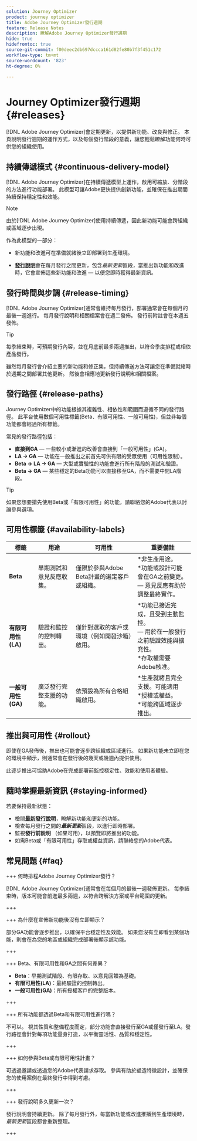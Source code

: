 ```yaml
---
solution: Journey Optimizer
product: journey optimizer
title: Adobe Journey Optimizer發行週期
feature: Release Notes
description: 瞭解Adobe Journey Optimizer發行週期
hide: true
hidefromtoc: true
source-git-commit: f00deec2db697dccca161d82fe80b7f3f451c172
workflow-type: tm+mt
source-wordcount: '823'
ht-degree: 0%

---
```


# Journey Optimizer發行週期 {#releases}

[!DNL Adobe Journey Optimizer]會定期更新，以提供新功能、改良與修正。 本頁說明發行週期的運作方式，以及每個發行階段的意義，讓您輕鬆瞭解功能何時可供您的組織使用。

## 持續傳遞模式 {#continuous-delivery-model}

[!DNL Adobe Journey Optimizer]在持續傳遞模型上運作，啟用可縮放、分階段的方法進行功能部署。 此模型可讓Adobe更快提供創新功能，並確保在推出期間持續保持穩定性和效能。

>[!NOTE]
>
> 由於[!DNL Adobe Journey Optimizer]使用持續傳遞，因此新功能可能會跨組織或區域逐步出現。

作為此模型的一部分：

* 新功能和改進可在準備就緒後立即部署到生產環境。

* [**發行說明**](release-notes.md)&#x200B;會在每月發行之間更新，包含&#x200B;_最新更新_&#x200B;區段，當推出新功能和改進時，它會宣佈這些新功能和改進 — 以便您即時獲得最新資訊。

## 發行時間與步調 {#release-timing}

[!DNL Adobe Journey Optimizer]通常會維持每月發行，部署通常會在每個月的最後一週進行。 每月發行說明和相關檔案會在週二發佈。 發行前附註會在本週五發佈。

>[!TIP]
>
> 每季結束時，可預期發行內容，並在月底前最多兩週推出，以符合季度排程或相依產品發行。

雖然每月發行會介紹主要的新功能和修正集，但持續傳送方法可讓您在準備就緒時於週期之間部署其他更新。 然後會相應地更新發行說明和相關檔案。


## 發行路徑 {#release-paths}

Journey Optimizer中的功能根據其複雜性、相依性和範圍而遵循不同的發行路徑。 此平台使用數個可用性標籤(Beta、有限可用性、一般可用性)，但並非每個功能都會經過所有標籤。

常見的發行路徑包括：

* **直接到GA** — 一些較小或漸進的改善會直接到「一般可用性」(GA)。
* **LA → GA** — 功能在一般推出之前首先可供有限的受眾使用（可用性限制）。
* **Beta → LA → GA** — 大型或實驗性的功能會進行所有階段的測試和驗證。
* **Beta → GA** — 某些穩定的Beta功能可以直接移至GA，而不需要中間LA階段。

>[!TIP]
>
> 如果您想要搶先使用Beta或「有限可用性」的功能，請聯絡您的Adobe代表以討論參與選項。


## 可用性標籤 {#availability-labels}

| **標籤** | **用途** | **可用性** | **重要備註** |
|------------|-------------|------------------|----------------|
| **Beta** | 早期測試和意見反應收集。 | 僅限於參與Adobe Beta計畫的選定客戶或組織。 | *非生產用途。<br>*功能或設計可能會在GA之前變更。<br> — 意見反應有助於調整最終實作。 |
| **有限可用性(LA)** | 驗證和監控的控制轉出。 | 僅針對選取的客戶或環境（例如開發沙箱）啟用。 | *功能已接近完成，且受到主動監控。<br> — 用於在一般發行之前驗證效能與擴充性。<br>*存取權需要Adobe核准。 |
| **一般可用性(GA)** | 廣泛發行完整支援的功能。 | 依預設為所有合格組織啟用。 | *生產就緒且完全支援。可能適用<br>*授權或權益。<br>*可能跨區域逐步推出。 |


## 推出與可用性 {#rollout}

即使在GA發佈後，推出也可能會逐步跨組織或區域進行。 如果新功能未立即在您的環境中顯示，則通常會在發行後的幾天或幾週內提供使用。

此逐步推出可協助Adobe在完成部署前監控穩定性、效能和使用者體驗。


## 隨時掌握最新資訊 {#staying-informed}

若要保持最新狀態：

* 檢閱&#x200B;[**最新發行說明**](release-notes.md)，瞭解新功能和更新的功能。
* 檢查每月發行之間的&#x200B;**_最新更新_**&#x200B;區段，以進行即時部署。
* 監視&#x200B;**發行前說明** （如果可用），以預覽即將推出的功能。
* 如需Beta或「有限可用性」存取或權益資訊，請聯絡您的Adobe代表。


## 常見問題 {#faq}

+++ 何時排程Adobe Journey Optimizer發行？

[!DNL Adobe Journey Optimizer]通常會在每個月的最後一週發佈更新。 每季結束時，版本可能會前進最多兩週，以符合跨解決方案或平台範圍的更新。

+++

+++ 為什麼在宣佈新功能後沒有立即顯示？

部分GA功能會逐步推出，以確保平台穩定性及效能。 如果您沒有立即看到某個功能，則會在為您的地區或組織完成部署後顯示該功能。

+++

+++ Beta、有限可用性和GA之間有何差異？

* **Beta**：早期測試階段、有限存取、以意見回饋為基礎。
* **有限可用性(LA)**：最終驗證的控制轉出。
* **一般可用性(GA)**：所有授權客戶的完整版本。

+++

+++ 所有功能都透過Beta和有限可用性進行嗎？

不可以。 視其性質和整備程度而定，部分功能會直接發行至GA或僅發行至LA。發行路徑會針對每項功能量身打造，以平衡靈活性、品質和穩定性。

+++

+++ 如何參與Beta或有限可用性計畫？

可透過邀請或透過您的Adobe代表請求存取。 參與有助於塑造特徵設計，並確保您的使用案例在最終發行中得到考慮。

+++

+++ 發行說明多久更新一次？

發行說明會持續更新。 除了每月發行外，每當新功能或改進推播到生產環境時，_最新更新_&#x200B;區段都會重新整理。

+++
